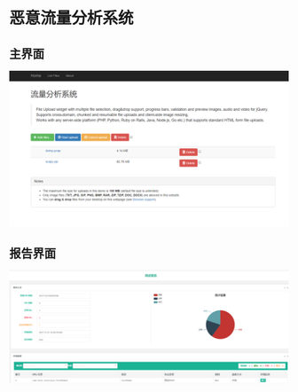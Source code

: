 恶意流量分析系统
===================


## 主界面

![image](https://raw.githubusercontent.com/Yogurt-Mai/ParseUrl/master/static/img/main.png)



## 报告界面

![image](https://raw.githubusercontent.com/Yogurt-Mai/ParseUrl/master/static/img/report.png)

